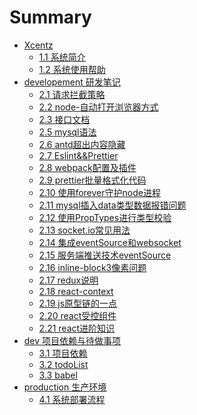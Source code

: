 # Summary

* [Xcentz]()
  * [1.1  系统简介](README.md)
  * [1.2  系统使用帮助](help/help1.md)
* [developement 研发笔记]()
  * [2.1  请求拦截策略](note/intercept-strategy.md)
  * [2.2  node-自动打开浏览器方式](note/node-openDefaultBrowser.md)
  * [2.3  接口文档](note/api.md)
  * [2.5  mysql语法](note/mysql语法.md)
  * [2.6  antd超出内容隐藏](note/antd超出内容隐藏.md)
  * [2.7  Eslint&&Prettier](note/Eslint&&Prettier.md)
  * [2.8  webpack配置及插件](note/webpack配置及插件.md)
  * [2.9  prettier批量格式化代码](note/prettier批量格式化代码.md)
  * [2.10  使用forever守护node进程](note/使用forever守护node进程.md)
  * [2.11  mysql插入data类型数据报错问题](note/mysql插入data类型数据报错问题.md)
  * [2.12  使用PropTypes进行类型校验](note/使用PropTypes进行类型校验.md)
  * [2.13  socket.io常见用法](note/socket.io常见用法.md)
  * [2.14  集成eventSource和websocket](note/集成eventSource和websocket.md)
  * [2.15  服务端推送技术eventSource](note/服务端推送技术eventSource.md)
  * [2.16  inline-block3像素问题](note/inline-block3像素问题.md)
  * [2.17  redux说明](note/redux.md)
  * [2.18  react-context](note/react-context.md)
  * [2.19  js原型链的一点](note/js原型链的一点.md)
  * [2.20  react受控组件](note/react受控组件.md)
  * [2.21  react进阶知识](note/react进阶知识.md)
* [dev 项目依赖与待做事项]()
  * [3.1  项目依赖](note/package.md)
  * [3.2 todoList](note/todoList.md)
  * [3.3 babel](note/babel.md)
* [production 生产环境]()
  * [4.1  系统部署流程](note/系统部署流程.md)